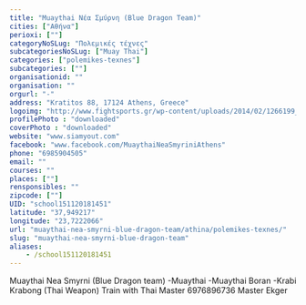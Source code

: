 ```yaml
---
title: "Muaythai Νέα Σμύρνη (Blue Dragon Team)"
cities: ["Αθήνα"]
perioxi: [""]
categoryNoSLug: "Πολεμικές τέχνες"
subcategoriesNoSLug: ["Muay Thai"]
categories: ["polemikes-texnes"]
subcategories: [""]
organisationid: ""
organisation: ""
orgurl: "-"
address: "Kratitos 88, 17124 Athens, Greece"
logoimg: "http://www.fightsports.gr/wp-content/uploads/2014/02/1266199_634071046614345_1735255253_o.jpg"
profilePhoto : "downloaded"
coverPhoto : "downloaded"
website: "www.siamyout.com"
facebook: "www.facebook.com/MuaythaiNeaSmyriniAthens"
phone: "6985904505"
email: ""
courses: ""
places: [""]
rensponsibles: ""
zipcode: [""]
UID: "school151120181451"
latitude: "37,949217"
longitude: "23,7222066"
url: "muaythai-nea-smyrni-blue-dragon-team/athina/polemikes-texnes/"
slug: "muaythai-nea-smyrni-blue-dragon-team"
aliases:
    - /school151120181451
---
```



Muaythai Nea Smyrni (Blue Dragon team) -Muaythai -Muaythai Boran -Krabi Krabong (Thai Weapon) Train with Thai Master 6976896736 Master Ekger


